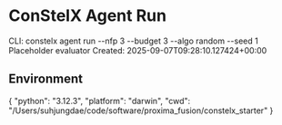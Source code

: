 # ConStelX Agent Run

CLI:
constelx agent run --nfp 3 --budget 3 --algo random --seed 1
Placeholder evaluator
Created: 2025-09-07T09:28:10.127424+00:00

## Environment
{
  "python": "3.12.3",
  "platform": "darwin",
  "cwd": "/Users/suhjungdae/code/software/proxima_fusion/constelx_starter"
}